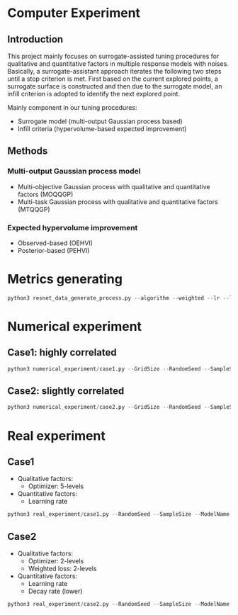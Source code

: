 # Computer Experiment

## Introduction
This project mainly focuses on surrogate-assisted tuning procedures for qualitative and quantitative factors in multiple response models with noises. Basically, a surrogate-assistant approach iterates the following two steps until a stop criterion is met. First based on the current explored points, a surrogate surface is constructed and then due to the surrogate model, an infill criterion is adopted to identify the next explored point.

Mainly component in our tuning procedures:
- Surrogate model (multi-output Gaussian process based)
- Infill criteria (hypervolume-based expected improvement)

## Methods
### Multi-output Gaussian process model
- Multi-objective Gaussian process with qualitative and quantitative factors (MOQQGP)
- Multi-task Gaussian process with qualitative and quantitative factors (MTQQGP)
### Expected hypervolume improvement
- Observed-based (OEHVI)
- Posterior-based (PEHVI)

# Metrics generating

```r
python3 resnet_data_generate_process.py --algorithm --weighted --lr --low_beta --up_beta --momentum
```
 
# Numerical experiment

## Case1: highly correlated

```r
python3 numerical_experiment/case1.py --GridSize --RandomSeed --SampleSize --ModelName --NoiseSigma --PosteriorPateto
```

## Case2: slightly correlated
```r
python3 numerical_experiment/case2.py --GridSize --RandomSeed --SampleSize --ModelName --NoiseSigma --PosteriorPateto
```

# Real experiment

## Case1

- Qualitative factors:
    - Optimizer: 5-levels
- Quantitative factors:
    - Learning rate

```r
python3 real_experiment/case1.py --RandomSeed --SampleSize --ModelName --NoiseSigma --PosteriorPateto
```

## Case2

- Qualitative factors:
    - Optimizer: 2-levels
    - Weighted loss: 2-levels
- Quantitative factors:
    - Learning rate
    - Decay rate (lower)

```r
python3 real_experiment/case2.py --RandomSeed --SampleSize --ModelName --NoiseSigma --PosteriorPateto
```